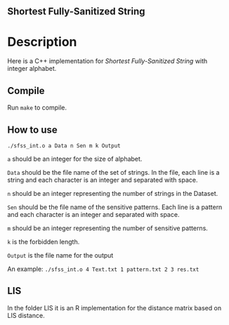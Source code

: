 ## Shortest Fully-Sanitized String ##

# Description #

Here is a C++ implementation for *Shortest Fully-Sanitized String* with integer alphabet.

## Compile ##

Run `make` to compile.

## How to use ##

`./sfss_int.o a Data n Sen m k Output`

  `a` should be an integer for the size of alphabet.

  `Data` should be the file name of the set of strings. In the file, each line is a string and each character is an integer and separated with space.

  `n` should be an integer representing the number of strings in the Dataset.

  `Sen` should be the file name of the sensitive patterns. Each line is a pattern and each character is an integer and separated with space.

  `m` should be an integer representing the number of sensitive patterns.

  `k` is the forbidden length.

  `Output` is the file name for the output
  
An example:
`./sfss_int.o 4 Text.txt 1 pattern.txt 2 3 res.txt`


## LIS ##
In the folder LIS it is an R implementation for the distance matrix based on LIS distance.
